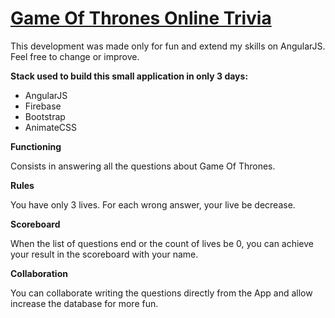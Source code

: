 [Game Of Thrones Online Trivia](https://got-app-d0350.firebaseapp.com/app/)
===================

This development was made only for fun and extend my skills on AngularJS. Feel free to change or improve.

**Stack used to build this small application in only 3 days:**

 - AngularJS
 - Firebase
 - Bootstrap
 - AnimateCSS

**Functioning**

Consists in answering all the questions about Game Of Thrones.

**Rules**

You have only 3 lives. For each wrong answer, your live be decrease.

**Scoreboard**

When the list of questions end or the count of lives be 0, you can achieve your result in the scoreboard with your name.

**Collaboration**

You can collaborate writing the questions directly from the App and allow increase the database for more fun.
